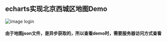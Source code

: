 ## echarts实现北京西城区地图Demo

![image login](https://github.com/zhangqian00/echarts-map-xicheng/blob/master/img/demo_new.png)

#### 由于地图json文件，是异步获取的，所以查看demo时，需要服务器访问方式查看
